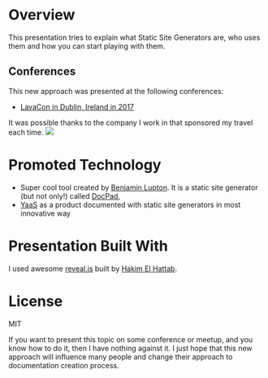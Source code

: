# Overview

This presentation tries to explain what Static Site Generators are, who uses them and how you can start playing with them.

## Conferences

This new approach was presented at the following conferences:
* [LavaCon in Dublin, Ireland in 2017](https://lavacon.org/2017/dublin/)

It was possible thanks to the company I work in that sponsored my travel each time.
<img src="img/sap.png"/>

# Promoted Technology

* Super cool tool created by [Benjamin Lupton](https://github.com/balupton). It is a static site generator (but not only!) called [DocPad](https://docpad.org/),
* [YaaS](https://yaas.io) as a product documented with static site generators in most innovative way

# Presentation Built With

I used awesome [reveal.js](http://lab.hakim.se/reveal-js/) built by [Hakim El Hattab](https://github.com/hakimel).

# License

MIT

If you want to present this topic on some conference or meetup, and you know how to do it, then I have nothing against it.
I just hope that this new approach will influence many people and change their approach to documentation creation process.
